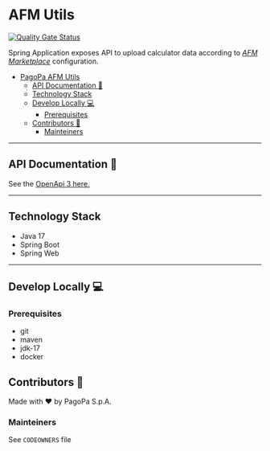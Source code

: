# AFM Utils

[![Quality Gate Status](https://sonarcloud.io/api/project_badges/measure?project=pagopa_pagopa-afm-utils&metric=alert_status)](https://sonarcloud.io/dashboard?id=pagopa_pagopa-afm-utils)

Spring Application exposes API to upload calculator data according to [_AFM Marketplace_](https://github.com/pagopa/pagopa-afm-marketplace-be) configuration.

- [PagoPa AFM Utils](#pagopa-afm-utils)
    - [API Documentation 📖](#api-documentation-)
    - [Technology Stack](#technology-stack)
    - [Develop Locally 💻](#develop-locally-)
        - [Prerequisites](#prerequisites-1)
    - [Contributors 👥](#contributors-)
        - [Mainteiners](#mainteiners)

---
## API Documentation 📖

See the [OpenApi 3 here.](https://editor.swagger.io/?url=https://raw.githubusercontent.com/pagopa/pagopa-afm-calculator-data/main/openapi/openapi.json)

---

## Technology Stack
- Java 17
- Spring Boot
- Spring Web

---

## Develop Locally 💻

### Prerequisites
- git
- maven
- jdk-17
- docker

## Contributors 👥
Made with ❤️ by PagoPa S.p.A.

### Mainteiners
See `CODEOWNERS` file
